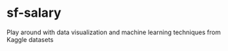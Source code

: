 # sf-salary

Play around with data visualization and machine learning techniques from Kaggle datasets 
